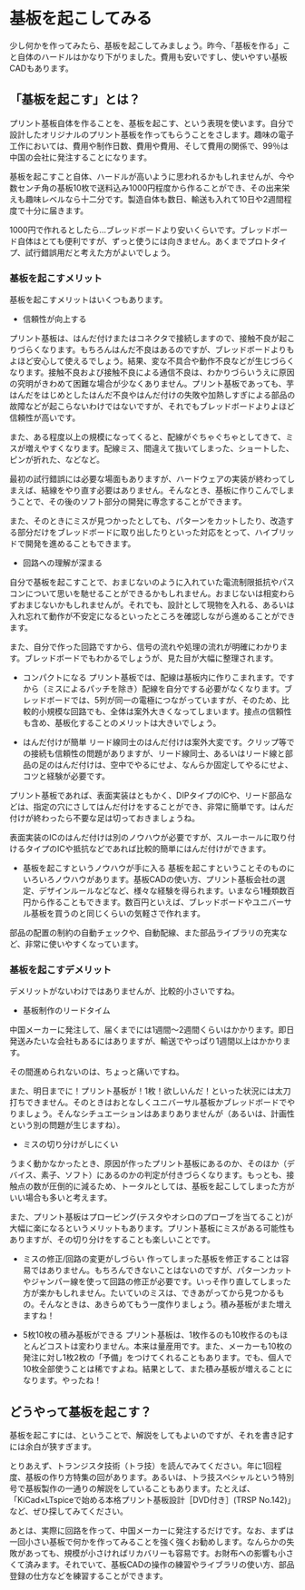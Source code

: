 # 基板を起こしてみる

少し何かを作ってみたら、基板を起こしてみましょう。昨今、「基板を作る」こと自体のハードルはかなり下がりました。費用も安いですし、使いやすい基板CADもあります。

## 「基板を起こす」とは？
プリント基板自体を作ることを、基板を起こす、という表現を使います。自分で設計したオリジナルのプリント基板を作ってもらうことをさします。趣味の電子工作においては、費用や制作日数、費用や費用、そして費用の関係で、99％は中国の会社に発注することになります。

基板を起こすこと自体、ハードルが高いように思われるかもしれませんが、今や数センチ角の基板10枚で送料込み1000円程度から作ることができ、その出来栄えも趣味レベルなら十二分です。製造自体も数日、輸送も入れて10日や2週間程度で十分に届きます。

1000円で作れるとしたら…ブレッドボードより安いくらいです。ブレッドボード自体はとても便利ですが、ずっと使うには向きません。あくまでプロトタイプ、試行錯誤用だと考えた方がよいでしょう。

### 基板を起こすメリット
基板を起こすメリットはいくつもあります。

* 信頼性が向上する

プリント基板は、はんだ付けまたはコネクタで接続しますので、接触不良が起こりづらくなります。もちろんはんだ不良はあるのですが、ブレッドボードよりもよほど安心して使えるでしょう。結果、変な不具合や動作不良などが生じづらくなります。接触不良および接触不良による通信不良は、わかりづらいうえに原因の究明がきわめて困難な場合が少なくありません。プリント基板であっても、芋はんだをはじめとしたはんだ不良やはんだ付けの失敗や加熱しすぎによる部品の故障などが起こらないわけではないですが、それでもブレッドボードよりよほど信頼性が高いです。

また、ある程度以上の規模になってくると、配線がぐちゃぐちゃとしてきて、ミスが増えやすくなります。配線ミス、間違えて抜いてしまった、ショートした、ピンが折れた、などなど。

最初の試行錯誤には必要な場面もありますが、ハードウェアの実装が終わってしまえば、結線をやり直す必要はありません。そんなとき、基板に作りこんでしまうことで、その後のソフト部分の開発に専念することができます。

また、そのときにミスが見つかったとしても、パターンをカットしたり、改造する部分だけをブレッドボードに取り出したりといった対応をとって、ハイブリッドで開発を進めることもできます。

* 回路への理解が深まる

自分で基板を起こすことで、おまじないのように入れていた電流制限抵抗やパスコンについて思いを馳せることができるかもしれません。おまじないは相変わらずおまじないかもしれませんが。それでも、設計として現物を入れる、あるいは入れ忘れて動作が不安定になるといったところを確認しながら進めることができます。

また、自分で作った回路ですから、信号の流れや処理の流れが明確にわかります。ブレッドボードでもわかるでしょうが、見た目が大幅に整理されます。

* コンパクトになる
プリント基板では、配線は基板内に作りこまれます。ですから（ミスによるパッチを除き）配線を自分でする必要がなくなります。ブレッドボードでは、5列が同一の電極につながっていますが、そのため、比較的小規模な回路でも、全体は案外大きくなってしまいます。接点の信頼性も含め、基板化することのメリットは大きいでしょう。

* はんだ付けが簡単
リード線同士のはんだ付けは案外大変です。クリップ等での接続も信頼性の問題がありますが、リード線同士、あるいはリード線と部品の足のはんだ付けは、空中でやるにせよ、なんらか固定してやるにせよ、コツと経験が必要です。

プリント基板であれば、表面実装はともかく、DIPタイプのICや、リード部品などは、指定の穴にさしてはんだ付けをすることができ、非常に簡単です。はんだ付けが終わったら不要な足は切っておきましょうね。

表面実装のICのはんだ付けは別のノウハウが必要ですが、スルーホールに取り付けるタイプのICや抵抗などであれば比較的簡単にはんだ付けができます。

* 基板を起こすというノウハウが手に入る
基板を起こすということそのものにいろいろノウハウがあります。基板CADの使い方、プリント基板会社の選定、デザインルールなどなど、様々な経験を得られます。いまなら1種類数百円から作ることもできます。数百円といえば、ブレッドボードやユニバーサル基板を買うのと同じくらいの気軽さで作れます。

部品の配置の制約の自動チェックや、自動配線、また部品ライブラリの充実など、非常に使いやすくなっています。

### 基板を起こすデメリット
デメリットがないわけではありませんが、比較的小さいですね。

* 基板制作のリードタイム

中国メーカーに発注して、届くまでには1週間～2週間くらいはかかります。即日発送みたいな会社もあるにはありますが、輸送でやっぱり1週間以上はかかります。

その間進められないのは、ちょっと痛いですね。

また、明日までに！プリント基板が！1枚！欲しいんだ！といった状況には太刀打ちできません。そのときはおとなしくユニバーサル基板かブレッドボードでやりましょう。そんなシチュエーションはあまりありませんが（あるいは、計画性という別の問題が生じますね）。

* ミスの切り分けがしにくい

うまく動かなかったとき、原因が作ったプリント基板にあるのか、そのほか（デバイス、素子、ソフト）にあるのかの判定が付きづらくなります。もっとも、接触点の数が圧倒的に減るため、トータルとしては、基板を起こしてしまった方がいい場合も多いと考えます。

また、プリント基板はプロービング(テスタやオシロのプローブを当てること)が大幅に楽になるというメリットもあります。プリント基板にミスがある可能性もありますが、その切り分けをすることも楽しいことです。

* ミスの修正/回路の変更がしづらい
作ってしまった基板を修正することは容易ではありません。もちろんできないことはないのですが、パターンカットやジャンパー線を使って回路の修正が必要です。いっそ作り直してしまった方が楽かもしれません。たいていのミスは、できあがってから見つかるもの。そんなときは、あきらめてもう一度作りましょう。積み基板がまた増えますね！

* 5枚10枚の積み基板ができる
プリント基板は、1枚作るのも10枚作るのもほとんどコストは変わりません。本来は量産用です。また、メーカーも10枚の発注に対し1枚2枚の「予備」をつけてくれることもあります。でも、個人で10枚全部使うことは稀ですよね。結果として、また積み基板が増えることになります。やったね！

## どうやって基板を起こす？
基板を起こすには、ということで、解説をしてもよいのですが、それを書き記すには余白が狭すぎます。

とりあえず、トランジスタ技術（トラ技）を読んでみてください。年に1回程度、基板の作り方特集の回があります。あるいは、トラ技スペシャルという特別号で基板製作の一通りの解説をしていることもあります。たとえば、「KiCad×LTspiceで始める本格プリント基板設計［DVD付き］(TRSP No.142)」など、ぜひ探してみてください。

あとは、実際に回路を作って、中国メーカーに発注するだけです。なお、まずは一回小さい基板で何かを作ってみることを強く強くお勧めします。なんらかの失敗があっても、規模が小さければリカバリーも容易です。お財布への影響も小さくて済みます。それでいて、基板CADの操作の練習やライブラリの使い方、部品登録の仕方などを練習することができます。
